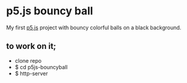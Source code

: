 # p5.js bouncy ball

My first [p5.js](http://p5js.org/) project with bouncy colorful balls on a black background.

## to work on it;
- clone repo
- $ cd p5js-bouncyball
- $ http-server
